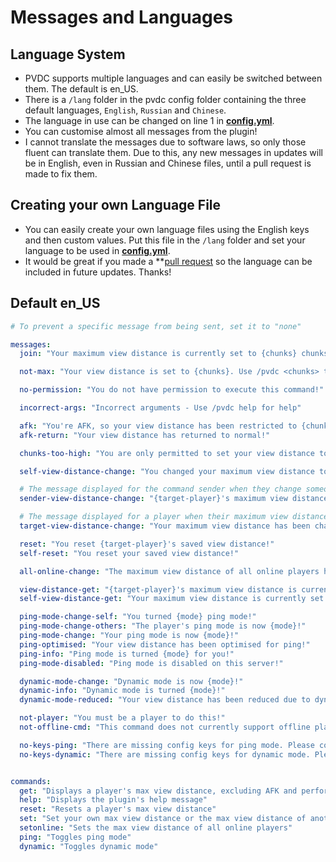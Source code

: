# Messages and Languages


## Language System
- PVDC supports multiple languages and can easily be switched between them. The default is en_US.
- There is a `/lang` folder in the pvdc config folder containing the three default languages, `English`, `Russian` and `Chinese`.
- The language in use can be changed on line 1 in **[config.yml](./config.yml.md)**.
- You can customise almost all messages from the plugin!
- I cannot translate the messages due to software laws, so only those fluent can translate them. Due to this, any new messages in updates will be in English, even in Russian and Chinese files, until a pull request is made to fix them.

## Creating your own Language File
- You can easily create your own language files using the English keys and then custom values. Put this file in the `/lang` folder and set your language to be used in **[config.yml](./config.yml.md)**.
- It would be great if you made a **[pull request](https://github.com/Wyzebb/PlayerViewDistanceController/pulls) so the language can be included in future updates. Thanks!

## Default en_US
```yaml title="/PlayerViewDistanceController/lang/en_US.yml"
# To prevent a specific message from being sent, set it to "none"

messages:
  join: "Your maximum view distance is currently set to {chunks} chunks"

  not-max: "Your view distance is set to {chunks}. Use /pvdc <chunks> to alter this to a max of {maxChunks} for this world! Use /pvdc reset to max your view distance globally."

  no-permission: "You do not have permission to execute this command!"

  incorrect-args: "Incorrect arguments - Use /pvdc help for help"

  afk: "You're AFK, so your view distance has been restricted to {chunks} chunks!"
  afk-return: "Your view distance has returned to normal!"

  chunks-too-high: "You are only permitted to set your view distance to a maximum of {chunks} chunks!"

  self-view-distance-change: "You changed your maximum view distance to {chunks} chunks"

  # The message displayed for the command sender when they change someone else's maximum view distance
  sender-view-distance-change: "{target-player}'s maximum view distance was changed to {chunks} chunks"

  # The message displayed for a player when their maximum view distance has been changed
  target-view-distance-change: "Your maximum view distance has been changed to {chunks} chunks"

  reset: "You reset {target-player}'s saved view distance!"
  self-reset: "You reset your saved view distance!"

  all-online-change: "The maximum view distance of all online players has been set to {chunks} chunks"

  view-distance-get: "{target-player}'s maximum view distance is currently set to {chunks} chunks"
  self-view-distance-get: "Your maximum view distance is currently set to {chunks} chunks"

  ping-mode-change-self: "You turned {mode} ping mode!"
  ping-mode-change-others: "The player's ping mode is now {mode}!"
  ping-mode-change: "Your ping mode is now {mode}!"
  ping-optimised: "Your view distance has been optimised for ping!"
  ping-info: "Ping mode is turned {mode} for you!"
  ping-mode-disabled: "Ping mode is disabled on this server!"

  dynamic-mode-change: "Dynamic mode is now {mode}!"
  dynamic-info: "Dynamic mode is turned {mode}!"
  dynamic-mode-reduced: "Your view distance has been reduced due to dynamic mode!"

  not-player: "You must be a player to do this!"
  not-offline-cmd: "This command does not currently support offline players!"

  no-keys-ping: "There are missing config keys for ping mode. Please contact the server admin!"
  no-keys-dynamic: "There are missing config keys for dynamic mode. Please contact the server admin!"


commands:
  get: "Displays a player's max view distance, excluding AFK and performance mode effects"
  help: "Displays the plugin's help message"
  reset: "Resets a player's max view distance"
  set: "Set your own max view distance or the max view distance of another player"
  setonline: "Sets the max view distance of all online players"
  ping: "Toggles ping mode"
  dynamic: "Toggles dynamic mode"
```